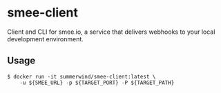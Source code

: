 # smee-client

Client and CLI for smee.io, a service that delivers webhooks to your local development environment.

## Usage

```
$ docker run -it summerwind/smee-client:latest \
    -u ${SMEE_URL} -p ${TARGET_PORT} -P ${TARGET_PATH}
```
